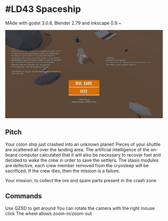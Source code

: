 # #LD43 Spaceship

MAde with godot 3.0.6, Blender 2.79 and inkscape 0.9.~

![Cover](https://github.com/xsellier/ludum-dare-43/raw/master/assets/cover.png)

## Pitch

Your colon ship just crashed into an unknown planet! Pieces of your shuttle are scattered all over the landing area.
The artificial intelligence of the on-board computer calculated that it will also be necessary to recover fuel and decided to wake the crew in order to save the settlers.
The stasis modules are defective, each crew member removed from the cryosleep will be sacrificed.
If the crew dies, then the mission is a failure. 

Your mission, to collect the ore and spare parts present in the crash zone

## Commands

Use QZSD to get around
You can rotate the camera with the right mouse click
The wheel allows zoom-in/zoom-out

